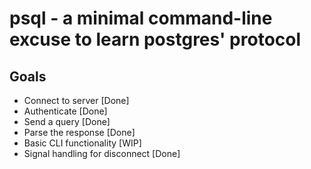 # psql - a minimal command-line excuse to learn postgres' protocol

## Goals
- Connect to server [Done]
- Authenticate [Done]
- Send a query [Done]
- Parse the response [Done]
- Basic CLI functionality [WIP]
- Signal handling for disconnect [Done]
